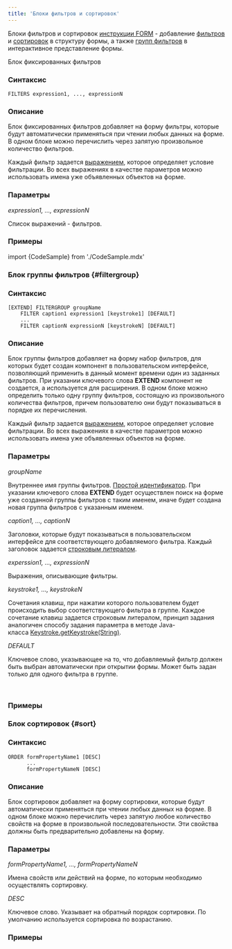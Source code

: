 ```yaml
---
title: 'Блоки фильтров и сортировок'
---
```


Блоки фильтров и сортировок [инструкции FORM](FORM_instruction.md) - добавление [фильтров](Form_structure.md#filters) и [сортировок](Form_structure.md#sort) в структуру формы, а также [групп фильтров](Interactive_view.md#filtergroup) в интерактивное представление формы.

Блок фиксированных фильтров

### Синтаксис

    FILTERS expression1, ..., expressionN

### Описание

Блок фиксированных фильтров добавляет на форму фильтры, которые будут автоматически применяться при чтении любых данных на форме. В одном блоке можно перечислить через запятую произвольное количество фильтров.

Каждый фильтр задается [выражением](Expression.md), которое определяет условие фильтрации. Во всех выражениях в качестве параметров можно использовать имена уже объявленных объектов на форме.

### Параметры

*expression1, ..., expressionN*

Список выражений - фильтров.

### Примеры


import {CodeSample} from './CodeSample.mdx'

<CodeSample url="https://ru-documentation.lsfusion.org/sample?file=FormSample&block=filters"/>

  

### Блок группы фильтров {#filtergroup}

### Синтаксис

    [EXTEND] FILTERGROUP groupName
        FILTER caption1 expression1 [keystroke1] [DEFAULT]
        ...
        FILTER captionN expressionN [keystrokeN] [DEFAULT]

### Описание

Блок группы фильтров добавляет на форму набор фильтров, для которых будет создан компонент в пользовательском интерфейсе, позволяющий применить в данный момент времени один из заданных фильтров. При указании ключевого слова **EXTEND** компонент не создается, а используется для расширения. В одном блоке можно определить только одну группу фильтров, состоящую из произвольного количества фильтров, причем пользователю они будут показываться в порядке их перечисления. 

Каждый фильтр задается [выражением](Expression.md), которое определяет условие фильтрации. Во всех выражениях в качестве параметров можно использовать имена уже объявленных объектов на форме.

### Параметры

*groupName*

Внутреннее имя группы фильтров. [Простой идентификатор](IDs.md#id-broken). При указании ключевого слова **EXTEND** будет осуществлен поиск на форме уже созданной группы фильтров с таким именем, иначе будет создана новая группа фильтров с указанным именем.

*caption1, ..., captionN*

Заголовки, которые будут показываться в пользовательском интерфейсе для соответствующего добавляемого фильтра. Каждый заголовок задается [строковым литералом](IDs.md#strliteral-broken).

*experssion1, ..., expressionN*

Выражения, описывающие фильтры.

*keystroke1, ..., keystrokeN*

Сочетания клавиш, при нажатии которого пользователем будет происходить выбор соответствующего фильтра в группе. Каждое сочетание клавиш задается строковым литералом, принцип задания аналогичен способу задания параметра в методе Java-класса [Keystroke.getKeystroke(String)](http://docs.oracle.com/javase/7/docs/api/javax/swing/KeyStroke.html#getKeyStroke(java.lang.String)).

*DEFAULT*

Ключевое слово, указывающее на то, что добавляемый фильтр должен быть выбран автоматически при открытии формы. Может быть задан только для одного фильтра в группе.

 

### Примеры


<CodeSample url="https://ru-documentation.lsfusion.org/sample?file=FormSample&block=regularfilters"/>

  

### Блок сортировок {#sort}

### Синтаксис

    ORDER formPropertyName1 [DESC] 
          ...
          formPropertyNameN [DESC]

### Описание

Блок сортировок добавляет на форму сортировки, которые будут автоматически применяться при чтении любых данных на форме. В одном блоке можно перечислить через запятую любое количество свойств на форме в произвольной последовательности. Эти свойства должны быть предварительно добавлены на форму.

### Параметры

*formPropertyName1, ..., formPropertyNameN*

Имена свойств или действий на форме, по которым необходимо осуществлять сортировку.

*DESC*

Ключевое слово. Указывает на обратный порядок сортировки. По умолчанию используется сортировка по возрастанию.

### Примеры


<CodeSample url="https://ru-documentation.lsfusion.org/sample?file=FormSample&block=sort"/>
